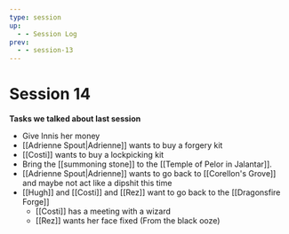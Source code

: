 ```yaml
---
type: session
up:
  - - Session Log
prev:
  - - session-13
---
```


# Session 14

**Tasks we talked about last session**

- Give Innis her money
- [[Adrienne Spout|Adrienne]] wants to buy a forgery kit
- [[Costi]] wants to buy a lockpicking kit
- Bring the [[summoning stone]] to the [[Temple of Pelor in Jalantar]].
- [[Adrienne Spout|Adrienne]] wants to go back to [[Corellon's Grove]] and maybe not act like a dipshit this time
- [[Hugh]] and [[Costi]] and [[Rez]] want to go back to the [[Dragonsfire Forge]]
	- [[Costi]] has a meeting with a wizard
	- [[Rez]] wants her face fixed (From the black ooze)

